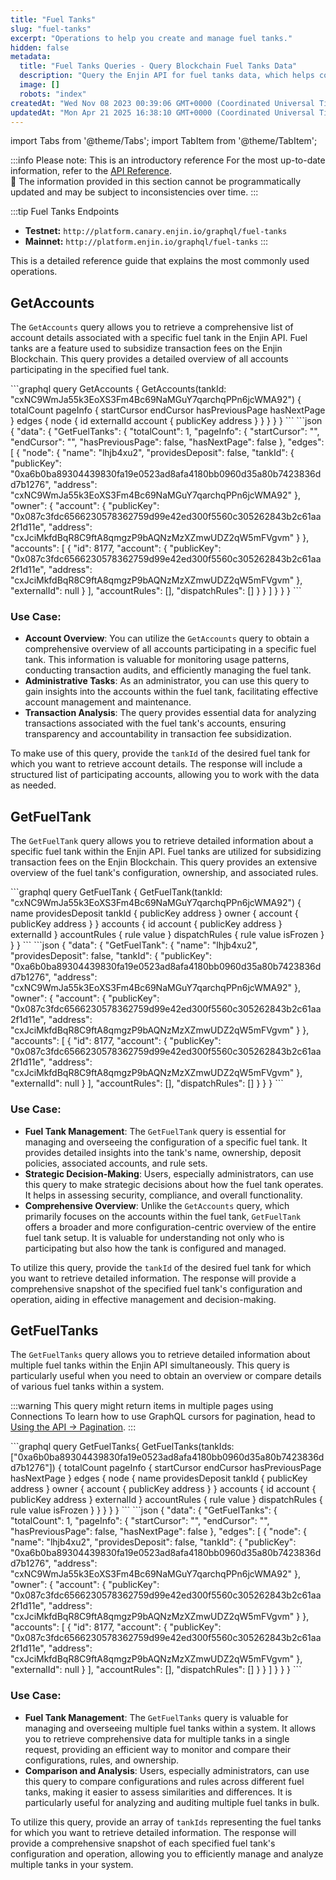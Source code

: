 ```yaml
---
title: "Fuel Tanks"
slug: "fuel-tanks"
excerpt: "Operations to help you create and manage fuel tanks."
hidden: false
metadata: 
  title: "Fuel Tanks Queries - Query Blockchain Fuel Tanks Data"
  description: "Query the Enjin API for fuel tanks data, which helps cover transaction costs for users within the blockchain ecosystem."
  image: []
  robots: "index"
createdAt: "Wed Nov 08 2023 00:39:06 GMT+0000 (Coordinated Universal Time)"
updatedAt: "Mon Apr 21 2025 16:38:10 GMT+0000 (Coordinated Universal Time)"
---
```


import Tabs from '@theme/Tabs';
import TabItem from '@theme/TabItem';

:::info Please note: This is an introductory reference
For the most up-to-date information, refer to the [API Reference](/01-getting-started/04-using-enjin-api/02-api-reference.md).\
🚧 The information provided in this section cannot be programmatically updated and may be subject to inconsistencies over time.
:::

:::tip Fuel Tanks Endpoints
- **Testnet:** `http://platform.canary.enjin.io/graphql/fuel-tanks`
- **Mainnet:** `http://platform.enjin.io/graphql/fuel-tanks`
:::

This is a detailed reference guide that explains the most commonly used operations.

## GetAccounts

The `GetAccounts` query allows you to retrieve a comprehensive list of account details associated with a specific fuel tank in the Enjin API. Fuel tanks are a feature used to subsidize transaction fees on the Enjin Blockchain. This query provides a detailed overview of all accounts participating in the specified fuel tank.

<Tabs>
  <TabItem value="graphql" label="GraphQL">
```graphql
query GetAccounts {
  GetAccounts(tankId: "cxNC9WmJa55k3EoXS3Fm4Bc69NaMGuY7qarchqPPn6jcWMA92") {
    totalCount
    pageInfo {
      startCursor
      endCursor
      hasPreviousPage
      hasNextPage
    }
    edges {
      node {
        id
        externalId
        account {
          publicKey
          address
        }
      }
    }
  }
}
```
  </TabItem>
  <TabItem value="response" label="Response">
```json
{
  "data": {
    "GetFuelTanks": {
      "totalCount": 1,
      "pageInfo": {
        "startCursor": "",
        "endCursor": "",
        "hasPreviousPage": false,
        "hasNextPage": false
      },
      "edges": [
        {
          "node": {
            "name": "lhjb4xu2",
            "providesDeposit": false,
            "tankId": {
              "publicKey": "0xa6b0ba89304439830fa19e0523ad8afa4180bb0960d35a80b7423836dd7b1276",
              "address": "cxNC9WmJa55k3EoXS3Fm4Bc69NaMGuY7qarchqPPn6jcWMA92"
            },
            "owner": {
              "account": {
                "publicKey": "0x087c3fdc6566230578362759d99e42ed300f5560c305262843b2c61aa2f1d11e",
                "address": "cxJciMkfdBqR8C9ftA8qmgzP9bAQNzMzXZmwUDZ2qW5mFVgvm"
              }
            },
            "accounts": [
              {
                "id": 8177,
                "account": {
                  "publicKey": "0x087c3fdc6566230578362759d99e42ed300f5560c305262843b2c61aa2f1d11e",
                  "address": "cxJciMkfdBqR8C9ftA8qmgzP9bAQNzMzXZmwUDZ2qW5mFVgvm"
                },
                "externalId": null
              }
            ],
            "accountRules": [],
            "dispatchRules": []
          }
        }
      ]
    }
  }
}
```
  </TabItem>
</Tabs>

### Use Case:

- **Account Overview**: You can utilize the `GetAccounts` query to obtain a comprehensive overview of all accounts participating in a specific fuel tank. This information is valuable for monitoring usage patterns, conducting transaction audits, and efficiently managing the fuel tank.
- **Administrative Tasks**: As an administrator, you can use this query to gain insights into the accounts within the fuel tank, facilitating effective account management and maintenance.
- **Transaction Analysis**: The query provides essential data for analyzing transactions associated with the fuel tank's accounts, ensuring transparency and accountability in transaction fee subsidization.

To make use of this query, provide the `tankId` of the desired fuel tank for which you want to retrieve account details. The response will include a structured list of participating accounts, allowing you to work with the data as needed.

## GetFuelTank

The `GetFuelTank` query allows you to retrieve detailed information about a specific fuel tank within the Enjin API. Fuel tanks are utilized for subsidizing transaction fees on the Enjin Blockchain. This query provides an extensive overview of the fuel tank's configuration, ownership, and associated rules.

<Tabs>
  <TabItem value="graphql" label="GraphQL">
```graphql
query GetFuelTank {
  GetFuelTank(tankId: "cxNC9WmJa55k3EoXS3Fm4Bc69NaMGuY7qarchqPPn6jcWMA92") {
    name
    providesDeposit
    tankId {
      publicKey
      address
    }
    owner {
      account {
        publicKey
        address
      }
    }
    accounts {
      id
      account {
        publicKey
        address
      }
      externalId
    }
    accountRules {
      rule
      value
    }
    dispatchRules {
      rule
      value
      isFrozen
    }
  }
}
```
  </TabItem>
  <TabItem value="response" label="Response">
```json
{
  "data": {
    "GetFuelTank": {
      "name": "lhjb4xu2",
      "providesDeposit": false,
      "tankId": {
        "publicKey": "0xa6b0ba89304439830fa19e0523ad8afa4180bb0960d35a80b7423836dd7b1276",
        "address": "cxNC9WmJa55k3EoXS3Fm4Bc69NaMGuY7qarchqPPn6jcWMA92"
      },
      "owner": {
        "account": {
          "publicKey": "0x087c3fdc6566230578362759d99e42ed300f5560c305262843b2c61aa2f1d11e",
          "address": "cxJciMkfdBqR8C9ftA8qmgzP9bAQNzMzXZmwUDZ2qW5mFVgvm"
        }
      },
      "accounts": [
        {
          "id": 8177,
          "account": {
            "publicKey": "0x087c3fdc6566230578362759d99e42ed300f5560c305262843b2c61aa2f1d11e",
            "address": "cxJciMkfdBqR8C9ftA8qmgzP9bAQNzMzXZmwUDZ2qW5mFVgvm"
          },
          "externalId": null
        }
      ],
      "accountRules": [],
      "dispatchRules": []
    }
  }
}
```
  </TabItem>
</Tabs>

### Use Case:

- **Fuel Tank Management**: The `GetFuelTank` query is essential for managing and overseeing the configuration of a specific fuel tank. It provides detailed insights into the tank's name, ownership, deposit policies, associated accounts, and rule sets.
- **Strategic Decision-Making**: Users, especially administrators, can use this query to make strategic decisions about how the fuel tank operates. It helps in assessing security, compliance, and overall functionality.
- **Comprehensive Overview**: Unlike the `GetAccounts` query, which primarily focuses on the accounts within the fuel tank, `GetFuelTank` offers a broader and more configuration-centric overview of the entire fuel tank setup. It is valuable for understanding not only who is participating but also how the tank is configured and managed.

To utilize this query, provide the `tankId` of the desired fuel tank for which you want to retrieve detailed information. The response will provide a comprehensive snapshot of the specified fuel tank's configuration and operation, aiding in effective management and decision-making.

## GetFuelTanks

The `GetFuelTanks` query allows you to retrieve detailed information about multiple fuel tanks within the Enjin API simultaneously. This query is particularly useful when you need to obtain an overview or compare details of various fuel tanks within a system.

:::warning This query might return items in multiple pages using Connections
To learn how to use GraphQL cursors for pagination, head to [Using the API → Pagination](/01-getting-started/04-using-enjin-api/01-how-to-use-graphql.md#pagination).
:::

<Tabs>
  <TabItem value="graphql" label="GraphQL">
```graphql
query GetFuelTanks{
  GetFuelTanks(tankIds: ["0xa6b0ba89304439830fa19e0523ad8afa4180bb0960d35a80b7423836dd7b1276"]) {
    totalCount
    pageInfo {
      startCursor
      endCursor
      hasPreviousPage
      hasNextPage
    }
    edges {
      node {
        name
        providesDeposit
        tankId {
          publicKey
          address
        }
        owner {
          account {
            publicKey
            address
          }
        }
        accounts {
          id
          account {
            publicKey
            address
          }
          externalId
        }
        accountRules {
          rule
          value
        }
        dispatchRules {
          rule
          value
          isFrozen
        }
      }
    }
  }
}
```
  </TabItem>
  <TabItem value="response" label="Response">
```json
{
  "data": {
    "GetFuelTanks": {
      "totalCount": 1,
      "pageInfo": {
        "startCursor": "",
        "endCursor": "",
        "hasPreviousPage": false,
        "hasNextPage": false
      },
      "edges": [
        {
          "node": {
            "name": "lhjb4xu2",
            "providesDeposit": false,
            "tankId": {
              "publicKey": "0xa6b0ba89304439830fa19e0523ad8afa4180bb0960d35a80b7423836dd7b1276",
              "address": "cxNC9WmJa55k3EoXS3Fm4Bc69NaMGuY7qarchqPPn6jcWMA92"
            },
            "owner": {
              "account": {
                "publicKey": "0x087c3fdc6566230578362759d99e42ed300f5560c305262843b2c61aa2f1d11e",
                "address": "cxJciMkfdBqR8C9ftA8qmgzP9bAQNzMzXZmwUDZ2qW5mFVgvm"
              }
            },
            "accounts": [
              {
                "id": 8177,
                "account": {
                  "publicKey": "0x087c3fdc6566230578362759d99e42ed300f5560c305262843b2c61aa2f1d11e",
                  "address": "cxJciMkfdBqR8C9ftA8qmgzP9bAQNzMzXZmwUDZ2qW5mFVgvm"
                },
                "externalId": null
              }
            ],
            "accountRules": [],
            "dispatchRules": []
          }
        }
      ]
    }
  }
}
```
  </TabItem>
</Tabs>

### Use Case:

- **Fuel Tank Management**: The `GetFuelTanks` query is valuable for managing and overseeing multiple fuel tanks within a system. It allows you to retrieve comprehensive data for multiple tanks in a single request, providing an efficient way to monitor and compare their configurations, rules, and ownership.
- **Comparison and Analysis**: Users, especially administrators, can use this query to compare configurations and rules across different fuel tanks, making it easier to assess similarities and differences. It is particularly useful for analyzing and auditing multiple fuel tanks in bulk.

To utilize this query, provide an array of `tankIds` representing the fuel tanks for which you want to retrieve detailed information. The response will provide a comprehensive snapshot of each specified fuel tank's configuration and operation, allowing you to efficiently manage and analyze multiple tanks in your system.

